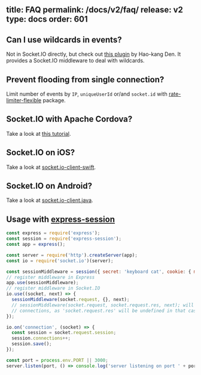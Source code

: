 title: FAQ
permalink: /docs/v2/faq/
release: v2
type: docs
order: 601
---

## Can I use wildcards in events?

Not in Socket.IO directly, but check out [this plugin](https://github.com/hden/socketio-wildcard) by Hao-kang Den. It provides a Socket.IO middleware to deal with wildcards.


## Prevent flooding from single connection?

Limit number of events by `IP`, `uniqueUserId` or/and `socket.id` with [rate-limiter-flexible](https://github.com/animir/node-rate-limiter-flexible/wiki/Overall-example#websocket-single-connection-prevent-flooding) package.

## Socket.IO with Apache Cordova?

Take a look at [this tutorial](/socket-io-with-apache-cordova/).

## Socket.IO on iOS?

Take a look at [socket.io-client-swift](https://github.com/socketio/socket.io-client-swift).

## Socket.IO on Android?

Take a look at [socket.io-client.java](https://github.com/nkzawa/socket.io-client.java).

## Usage with [express-session](https://www.npmjs.com/package/express-session)

```js
const express = require('express');
const session = require('express-session');
const app = express();

const server = require('http').createServer(app);
const io = require('socket.io')(server);

const sessionMiddleware = session({ secret: 'keyboard cat', cookie: { maxAge: 60000 }});
// register middleware in Express
app.use(sessionMiddleware);
// register middleware in Socket.IO
io.use((socket, next) => {
  sessionMiddleware(socket.request, {}, next);
  // sessionMiddleware(socket.request, socket.request.res, next); will not work with websocket-only
  // connections, as 'socket.request.res' will be undefined in that case
});

io.on('connection', (socket) => {
  const session = socket.request.session;
  session.connections++;
  session.save();
});

const port = process.env.PORT || 3000;
server.listen(port, () => console.log('server listening on port ' + port));
```
